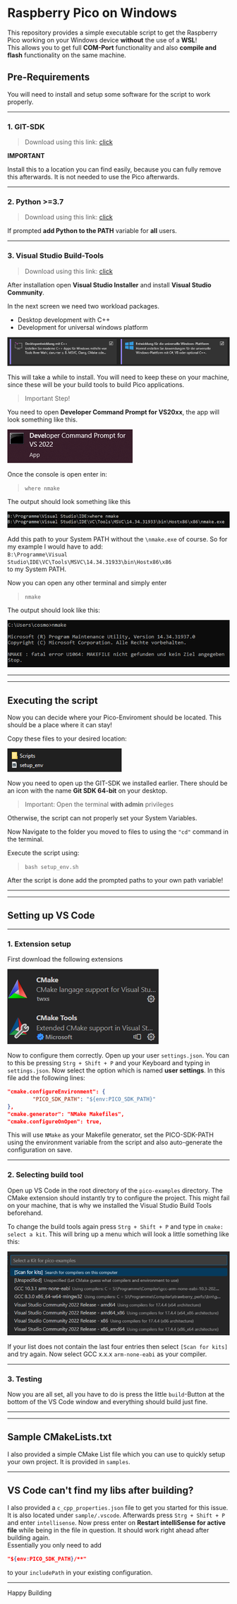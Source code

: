 # Raspberry Pico on Windows

This repository provides a simple executable script to get the Raspberry Pico working on your Windows device **without** the use of a **WSL**!  
This allows you to get full **COM-Port** functionality and also **compile and flash** functionality on the same machine.  

## Pre-Requirements

You will need to install and setup some software for the script to work properly.
  
---
  
### 1. GIT-SDK

> Download using this link: [click](https://github.com/git-for-windows/build-extra/releases/latest)

**IMPORTANT**  

Install this to a location you can find easily, because you can fully remove this afterwards. It is not needed to use the Pico afterwards. 

---

### 2. Python >=3.7

> Download using this link: [click](https://www.python.org/ftp/python/3.11.2/python-3.11.2-amd64.exe)

If prompted **add Python to the PATH** variable for **all** users.

---

### 3. Visual Studio Build-Tools

> Download using this link: [click](https://visualstudio.microsoft.com/de/thank-you-downloading-visual-studio/?sku=Community&channel=Release&version=VS2022&source=VSLandingPage&cid=2030&workload=dotnet-dotnetwebcloud&passive=false#dotnet)

After installation open **Visual Studio Installer** and install **Visual Studio Community**.

In the next screen we need two workload packages. 
- Desktop development with C++
- Development for universal windows platform

![packages](./pics/vsstudio.png)

This will take a while to install. You will need to keep these on your machine, since these will be your build tools to build Pico applications.

> Important Step!

You need to open **Developer Command Prompt for VS20xx**, the app will look something like this.

![devProm](./pics/devPrompt.png)

Once the console is open enter in:
> `where nmake`

The output should look something like this

![nmakeLoc](./pics/nmake_location.png)

Add this path to your System PATH without the `\nmake.exe` of course. So for my example I would have to add:   
`B:\Programme\Visual Studio\IDE\VC\Tools\MSVC\14.34.31933\bin\Hostx86\x86`  
to my System PATH.  

Now you can open any other terminal and simply enter 
> `nmake`

The output should look like this:

![valid](./pics/nameVal.png)

---
---

## Executing the script

Now you can decide where your Pico-Enviroment should be located. This should be a place where it can stay!

Copy these files to your desired location:

![files](./pics/files.png)

Now you need to open up the GIT-SDK we installed earlier. There should be an icon with the name **Git SDK 64-bit** on your desktop. 

> Important: Open the terminal **with admin** privileges

Otherwise, the script can not properly set your System Variables.

Now Navigate to the folder you moved to files to using the ``"cd"`` command in the terminal. 

Execute the script using:

> `bash setup_env.sh`

After the script is done add the prompted paths to your own path variable!

---
---

## Setting up VS Code

---

### 1. Extension setup

First download the following extensions

![ext](./pics/cmakeExt.png)

Now to configure them correctly. Open up your user `settings.json`. You can to this be pressing `Strg + Shift + P` and your Keyboard and typing in `settings.json`. Now select the option which is named **user settings**. In this file add the following lines: 

```json
"cmake.configureEnvironment": {
        "PICO_SDK_PATH": "${env:PICO_SDK_PATH}"
},
"cmake.generator": "NMake Makefiles",
"cmake.configureOnOpen": true,
```

This will use `NMake` as your Makefile generator, set the PICO-SDK-PATH using the environment variable from the script and also auto-generate the configuration on save. 

---

### 2. Selecting build tool

Open up VS Code in the root directory of the `pico-examples` directory. The CMake extension should instantly try to configure the project. This might fail on your machine, that is why we installed the Visual Studio Build Tools beforehand.  

To change the build tools again press `Strg + Shift + P` and type in `cmake: select a kit`. This will bring up a menu which will look a little something like this:

![menu](./pics/buildTool.png)

If your list does not contain the last four entries then select `[Scan for kits]` and try again. Now select GCC x.x.x `arm-none-eabi` as your compiler. 

---

### 3. Testing

Now you are all set, all you have to do is press the little `build`-Button at the bottom of the VS Code window and everything should build just fine.

---
---

## Sample CMakeLists.txt

I also provided a simple CMake List file which you can use to quickly setup your own project. It is provided in `samples`.

---

## VS Code can't find my libs after building?

I also provided a `c_cpp_properties.json` file to get you started for this issue. It is also located under `sample/.vscode`. Afterwards press `Strg + Shift + P` and enter `intellisense`. Now press enter on **Restart intelliSense for active file** while being in the file in question. It should work right ahead after building again.  
Essentially you only need to add 
```json
"${env:PICO_SDK_PATH}/**"
```
to your ``includePath`` in your existing configuration. 

---

Happy Building